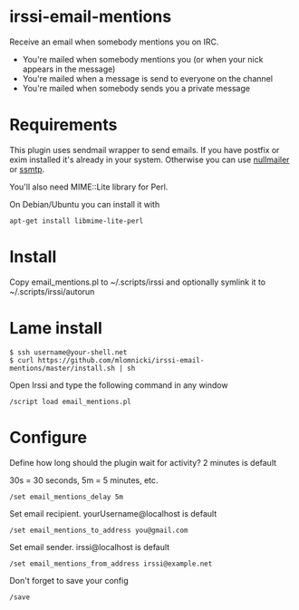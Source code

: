 irssi-email-mentions
=========================

Receive an email when somebody mentions you on IRC.

- You're mailed when somebody mentions you (or when your nick appears in the message)
- You're mailed when a message is send to everyone on the channel
- You're mailed when somebody sends you a private message

Requirements
============

This plugin uses sendmail wrapper to send emails.
If you have postfix or exim installed it's already in your system.
Otherwise you can use [nullmailer](http://untroubled.org/nullmailer/) or
[ssmtp](http://wiki.debian.org/sSMTP).

You'll also need MIME::Lite library for Perl.

On Debian/Ubuntu you can install it with

    apt-get install libmime-lite-perl

Install
=======

Copy email_mentions.pl to ~/.scripts/irssi and optionally symlink it to ~/.scripts/irssi/autorun

Lame install
============


    $ ssh username@your-shell.net
    $ curl https://github.com/mlomnicki/irssi-email-mentions/master/install.sh | sh


Open Irssi and type the following command in any window

    /script load email_mentions.pl

Configure
=========

Define how long should the plugin wait for activity? 2 minutes is default

30s = 30 seconds, 5m = 5 minutes, etc.

    /set email_mentions_delay 5m

Set email recipient. yourUsername@localhost is default

    /set email_mentions_to_address you@gmail.com

Set email sender. irssi@localhost is default

    /set email_mentions_from_address irssi@example.net


Don't forget to save your config

    /save
